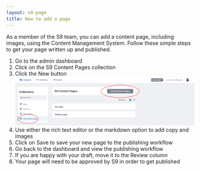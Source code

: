 ```yaml
---
layout: s9-page
title: How to add a page
---
```

As a member of the S9 team, you can add a content page, including images, using the Content Management System. Follow these simple steps to get your page written up and published.

1. Go to the admin dashboard
2. Click on the S9 Content Pages collection
3. Click the New button
![Click the New button](/img/uploads/screenshot-2020-12-01-at-2.28.09-pm.png)
4. Use either the rich text editor or the markdown option to add copy and images
5. Click on Save to save your new page to the publishing workflow
6. Go back to the dashboard and view the publishing workflow
7. If you are happy with your draft, move it to the Review column
8. Your page will need to be approved by S9 in order to get published